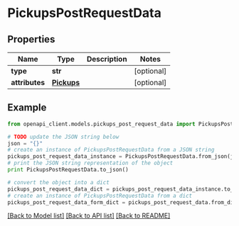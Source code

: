 # PickupsPostRequestData


## Properties
Name | Type | Description | Notes
------------ | ------------- | ------------- | -------------
**type** | **str** |  | [optional] 
**attributes** | [**Pickups**](Pickups.md) |  | [optional] 

## Example

```python
from openapi_client.models.pickups_post_request_data import PickupsPostRequestData

# TODO update the JSON string below
json = "{}"
# create an instance of PickupsPostRequestData from a JSON string
pickups_post_request_data_instance = PickupsPostRequestData.from_json(json)
# print the JSON string representation of the object
print PickupsPostRequestData.to_json()

# convert the object into a dict
pickups_post_request_data_dict = pickups_post_request_data_instance.to_dict()
# create an instance of PickupsPostRequestData from a dict
pickups_post_request_data_form_dict = pickups_post_request_data.from_dict(pickups_post_request_data_dict)
```
[[Back to Model list]](../README.md#documentation-for-models) [[Back to API list]](../README.md#documentation-for-api-endpoints) [[Back to README]](../README.md)


